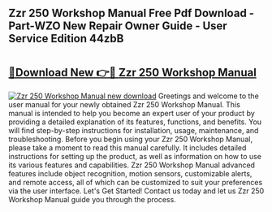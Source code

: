 ## Zzr 250 Workshop Manual Free Pdf Download - Part-WZO New Repair Owner Guide - User Service Edition 44zbB

# <h2><a href="http://bc76196.oget.top/?id=Zzr+250+Workshop+Manual">🔗Download New 👉🔴 Zzr 250 Workshop Manual</a></h2>

[![Zzr 250 Workshop Manual new download](https://i.imgur.com/5g1atiW.png)](http://bc76196.oget.top/?id=Zzr+250+Workshop+Manual)
Greetings and welcome to the user manual for your newly obtained Zzr 250 Workshop Manual. This manual is intended to help you become an expert user of your product by providing a detailed explanation of its features, functions, and benefits. You will find step-by-step instructions for installation, usage, maintenance, and troubleshooting. Before you begin using your Zzr 250 Workshop Manual, please take a moment to read this manual carefully. It includes detailed instructions for setting up the product, as well as information on how to use its various features and capabilities. Zzr 250 Workshop Manual advanced features include object recognition, motion sensors, customizable alerts, and remote access, all of which can be customized to suit your preferences via the user interface. Let's Get Started! Contact us today and let us Zzr 250 Workshop Manual guide you through the process.
